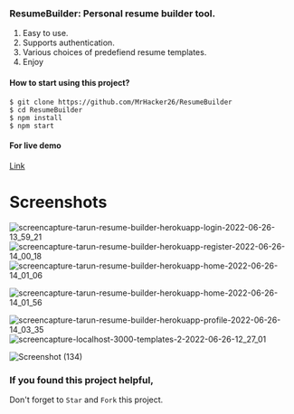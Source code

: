 
### ResumeBuilder: Personal resume builder tool.

1. Easy to use.
2. Supports authentication.
3. Various choices of predefiend resume templates.
4. Enjoy

#### How to start using this project?

```
$ git clone https://github.com/MrHacker26/ResumeBuilder
$ cd ResumeBuilder
$ npm install
$ npm start
```

#### For live demo
[Link](https://tarun-resume-builder.herokuapp.com/)

# Screenshots
![screencapture-tarun-resume-builder-herokuapp-login-2022-06-26-13_59_21](https://user-images.githubusercontent.com/47981325/175806213-a64cefed-d610-4f38-be43-9cef048870d3.png)
![screencapture-tarun-resume-builder-herokuapp-register-2022-06-26-14_00_18](https://user-images.githubusercontent.com/47981325/175806235-caa4dd3f-83ed-42cf-a434-2a81bcc238ef.png)
![screencapture-tarun-resume-builder-herokuapp-home-2022-06-26-14_01_06](https://user-images.githubusercontent.com/47981325/175806258-b92bca96-3383-42c4-8bc7-7baaa4dbafdd.png)

![screencapture-tarun-resume-builder-herokuapp-home-2022-06-26-14_01_56](https://user-images.githubusercontent.com/47981325/175806280-f341a34e-e82c-4a8f-b6e1-8d3eb4e9a349.png)

![screencapture-tarun-resume-builder-herokuapp-profile-2022-06-26-14_03_35](https://user-images.githubusercontent.com/47981325/175806330-e43e4c59-0f69-4fef-bc01-30f81ab18b1e.png)
![screencapture-localhost-3000-templates-2-2022-06-26-12_27_01](https://user-images.githubusercontent.com/47981325/175806368-7fa124dc-2a67-4fa5-86d6-026775c8684f.png)


![Screenshot (134)](https://user-images.githubusercontent.com/47981325/175806421-942d1ee1-cf75-48ab-954d-1842ecd4eef9.png)








### If you found this project helpful, 
Don't forget to `Star` and `Fork` this project.

